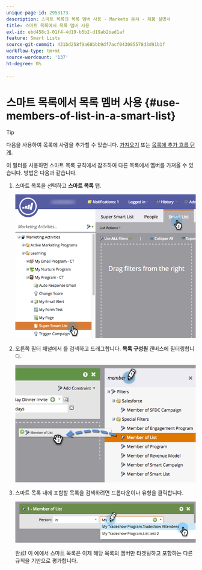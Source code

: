 ```yaml
---
unique-page-id: 2953173
description: 스마트 목록의 목록 멤버 사용 - Marketo 문서 - 제품 설명서
title: 스마트 목록에서 목록 멤버 사용
exl-id: ebd458c1-01f4-4d19-b5b2-d19ab2bad1af
feature: Smart Lists
source-git-commit: 431bd258f9a68bbb9df7acf043085578d3d91b1f
workflow-type: tm+mt
source-wordcount: '137'
ht-degree: 0%

---
```


# 스마트 목록에서 목록 멤버 사용 {#use-members-of-list-in-a-smart-list}

>[!TIP]
>
>다음을 사용하여 목록에 사람을 추가할 수 있습니다. [가져오기](/help/marketo/getting-started/quick-wins/import-a-list-of-people.md) 또는 [목록에 추가 흐름 단계](/help/marketo/product-docs/core-marketo-concepts/smart-campaigns/flow-actions/add-to-list.md).

이 필터를 사용하면 스마트 목록 규칙에서 참조하여 다른 목록에서 멤버를 가져올 수 있습니다. 방법은 다음과 같습니다.

1. 스마트 목록을 선택하고 **스마트 목록** 탭.

   ![](assets/smartlist-sltab.png)

1. 오른쪽 필터 패널에서 를 검색하고 드래그합니다. **목록 구성원** 캔버스에 필터링합니다.

   ![](assets/use-members-of-list-in-a-smart-list-2nd.png)

1. 스마트 목록 내에 포함할 목록을 검색하려면 드롭다운이나 유형을 클릭합니다.

   ![](assets/memberoflist.png)

   완료! 이 예에서 스마트 목록은 이제 해당 목록의 멤버만 타겟팅하고 포함하는 다른 규칙을 기반으로 평가합니다.

